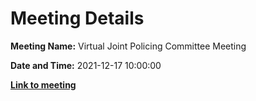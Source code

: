 # Meeting Details

**Meeting Name:** Virtual Joint Policing Committee Meeting

**Date and Time:** 2021-12-17 10:00:00

**<a href="https://www.limerick.ie/council/whats-on/virtual-joint-policing-committee-meeting-0" target="_blank">Link to meeting</a>**

